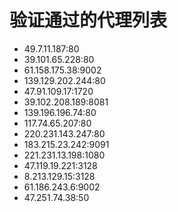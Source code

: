 # 验证通过的代理列表

 - 49.7.11.187:80
 - 39.101.65.228:80
 - 61.158.175.38:9002
 - 139.129.202.244:80
 - 47.91.109.17:1720
 - 39.102.208.189:8081
 - 139.196.196.74:80
 - 117.74.65.207:80
 - 220.231.143.247:80
 - 183.215.23.242:9091
 - 221.231.13.198:1080
 - 47.119.19.221:3128
 - 8.213.129.15:3128
 - 61.186.243.6:9002
 - 47.251.74.38:50
